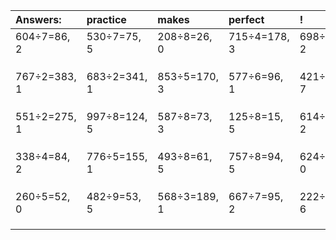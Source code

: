 | Answers: | practice | makes | perfect | ! |
| :--- | :--- | :--- | :--- | :--- |
| 604÷7=86, 2 | 530÷7=75, 5 | 208÷8=26, 0 | 715÷4=178, 3 | 698÷6=116, 2 | 
|   |   |   |   |   | 
|   |   |   |   |   | 
|   |   |   |   |   | 
| 767÷2=383, 1 | 683÷2=341, 1 | 853÷5=170, 3 | 577÷6=96, 1 | 421÷9=46, 7 | 
|   |   |   |   |   | 
|   |   |   |   |   | 
|   |   |   |   |   | 
| 551÷2=275, 1 | 997÷8=124, 5 | 587÷8=73, 3 | 125÷8=15, 5 | 614÷4=153, 2 | 
|   |   |   |   |   | 
|   |   |   |   |   | 
|   |   |   |   |   | 
| 338÷4=84, 2 | 776÷5=155, 1 | 493÷8=61, 5 | 757÷8=94, 5 | 624÷6=104, 0 | 
|   |   |   |   |   | 
|   |   |   |   |   | 
|   |   |   |   |   | 
| 260÷5=52, 0 | 482÷9=53, 5 | 568÷3=189, 1 | 667÷7=95, 2 | 222÷8=27, 6 | 
|   |   |   |   |   | 
|   |   |   |   |   | 
|   |   |   |   |   | 
